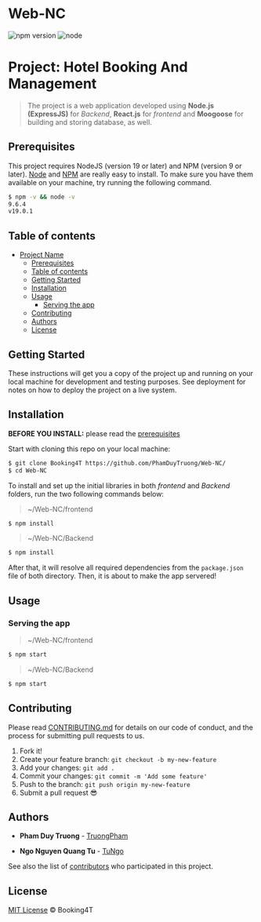 # Web-NC
![npm version](https://img.shields.io/badge/npm-9.6.4-green)
![node](https://img.shields.io/badge/node-v19.0.1-blue)

# Project: Hotel Booking And Management 

> The project is a web application developed using **Node.js (ExpressJS)** for *Backend*, **React.js** for *frontend* and **Moogoose** for building and storing database, as well. 

## Prerequisites

This project requires NodeJS (version 19 or later) and NPM (version 9 or later).
[Node](http://nodejs.org/) and [NPM](https://npmjs.org/) are really easy to install.
To make sure you have them available on your machine,
try running the following command.

```sh
$ npm -v && node -v
9.6.4
v19.0.1
```

## Table of contents

- [Project Name](#project-name)
  - [Prerequisites](#prerequisites)
  - [Table of contents](#table-of-contents)
  - [Getting Started](#getting-started)
  - [Installation](#installation)
  - [Usage](#usage)
    - [Serving the app](#serving-the-app)
  - [Contributing](#contributing)
  - [Authors](#authors)
  - [License](#license)

## Getting Started

These instructions will get you a copy of the project up and running on your local machine for development and testing purposes. See deployment for notes on how to deploy the project on a live system.

## Installation

**BEFORE YOU INSTALL:** please read the [prerequisites](#prerequisites)

Start with cloning this repo on your local machine:

```sh
$ git clone Booking4T https://github.com/PhamDuyTruong/Web-NC/
$ cd Web-NC
```

To install and set up the initial libraries in both *frontend* and *Backend* folders, run the two following commands below:

> ~/Web-NC/frontend
```sh
$ npm install
```

> ~/Web-NC/Backend
```sh
$ npm install
```
After that, it will resolve all required dependencies from the `package.json` file of both directory. Then, it is about to make the app servered!

## Usage

### Serving the app

> ~/Web-NC/frontend
```sh
$ npm start
```

> ~/Web-NC/Backend
```sh
$ npm start
```

## Contributing

Please read [CONTRIBUTING.md](CONTRIBUTING.md) for details on our code of conduct, and the process for submitting pull requests to us.

1.  Fork it!
2.  Create your feature branch: `git checkout -b my-new-feature`
3.  Add your changes: `git add .`
4.  Commit your changes: `git commit -m 'Add some feature'`
5.  Push to the branch: `git push origin my-new-feature`
6.  Submit a pull request :sunglasses:
## Authors

* **Pham Duy Truong**  - [TruongPham](https://github.com/PhamDuyTruong/)

* **Ngo Nguyen Quang Tu** - [TuNgo](https://github.com/SmilinOwls/)

See also the list of [contributors](https://github.com/PhamDuyTruong/Web-NC/contributors) who participated in this project.

## License

[MIT License](https://andreasonny.mit-license.org/2019) © Booking4T

